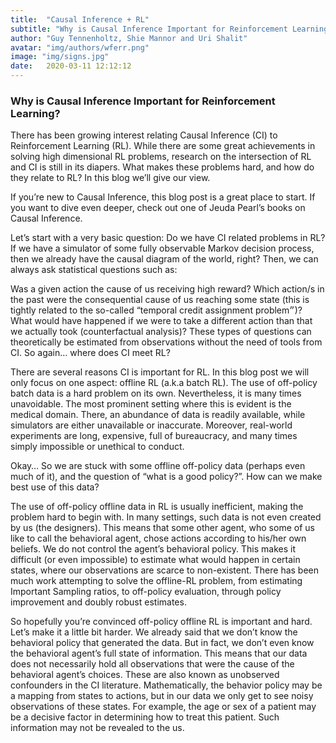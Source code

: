 ```yaml
---
title:  "Causal Inference + RL"
subtitle: "Why is Causal Inference Important for Reinforcement Learning?"
author: "Guy Tennenholtz, Shie Mannor and Uri Shalit"
avatar: "img/authors/wferr.png"
image: "img/signs.jpg"
date:   2020-03-11 12:12:12
---
```


### Why is Causal Inference Important for Reinforcement Learning?

There has been growing interest relating Causal Inference (CI) to Reinforcement Learning (RL). While there are some great achievements in solving high dimensional RL problems, research on the intersection of RL and CI is still in its diapers. What makes these problems hard, and how do they relate to RL? In this blog we’ll give our view.

If you’re new to Causal Inference, this blog post is a great place to start. If you want to dive even deeper, check out one of Jeuda Pearl’s books on Causal Inference.

Let’s start with a very basic question: Do we have CI related problems in RL? If we have a simulator of some fully observable Markov decision process, then we already have the causal diagram of the world, right? Then, we can always ask statistical questions such as:

Was a given action the cause of us receiving high reward?
Which action/s in the past were the consequential cause of us reaching some state (this is tightly related to the so-called “temporal credit assignment problem״)?
What would have happened if we were to take a different action than that we actually took (counterfactual analysis)?
These types of questions can theoretically be estimated from observations without the need of tools from CI. So again… where does CI meet RL?

There are several reasons CI is important for RL. In this blog post we will only focus on one aspect: offline RL (a.k.a batch RL). The use of off-policy batch data is a hard problem on its own. Nevertheless, it is many times unavoidable. The most prominent setting where this is evident is the medical domain. There, an abundance of data is readily available, while simulators are either unavailable or inaccurate. Moreover, real-world experiments are long, expensive, full of bureaucracy, and many times simply impossible or unethical to conduct.

Okay… So we are stuck with some offline off-policy data (perhaps even much of it), and the question of “what is a good policy?”. How can we make best use of this data?

The use of off-policy offline data in RL is usually inefficient, making the problem hard to begin with. In many settings, such data is not even created by us (the designers). This means that some other agent, who some of us like to call the behavioral agent, chose actions according to his/her own beliefs. We do not control the agent’s behavioral policy. This makes it difficult (or even impossible) to estimate what would happen in certain states, where our observations are scarce to non-existent. There has been much work attempting to solve the offline-RL problem, from estimating Important Sampling ratios, to off-policy evaluation, through policy improvement and doubly robust estimates.

So hopefully you’re convinced off-policy offline RL is important and hard. Let’s make it a little bit harder. We already said that we don’t know the behavioral policy that generated the data. But in fact, we don’t even know the behavioral agent’s full state of information. This means that our data does not necessarily hold all observations that were the cause of the behavioral agent’s choices. These are also known as unobserved confounders in the CI literature. Mathematically, the behavior policy may be a mapping from states to actions, but in our data we only get to see noisy observations of these states. For example, the age or sex of a patient may be a decisive factor in determining how to treat this patient. Such information may not be revealed to the us.